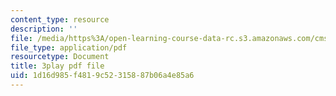 ```yaml
---
content_type: resource
description: ''
file: /media/https%3A/open-learning-course-data-rc.s3.amazonaws.com/cms-701-current-debates-in-media-spring-2015/1d16d985f4819c52315887b06a4e85a6_oCk2LZwRU0s.pdf
file_type: application/pdf
resourcetype: Document
title: 3play pdf file
uid: 1d16d985-f481-9c52-3158-87b06a4e85a6
---
```

